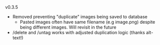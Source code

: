 v0.3.5

- Removed preventing "duplicate" images being saved to database
    - Pasted images often have same filename (e.g image.png) despite being different images. Will revisit in the future
- /delete and /untag works with adjusted duplication logic (thanks alt-text!)